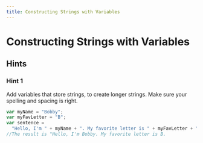 ```yaml
---
title: Constructing Strings with Variables
---
```

# Constructing Strings with Variables

## Hints

### Hint 1
Add variables that store strings, to create longer strings. Make sure your spelling and spacing is right.

```javascript
var myName = "Bobby";
var myFavLetter = "B";
var sentence =
  "Hello, I'm " + myName + ". My favorite letter is " + myFavLetter + ".";
//The result is "Hello, I'm Bobby. My favorite letter is B.
```
